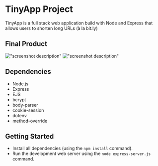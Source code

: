 # TinyApp Project

TinyApp is a full stack web application build with Node and Express that allows users to shorten long URLs (à la bit.ly)

## Final Product

!["screenshot description"](#)
!["screenshot description"](#)

## Dependencies

- Node.js
- Express
- EJS
- bcrypt
- body-parser
- cookie-session
- dotenv
- method-override

## Getting Started

- Install all dependencies (using the `npm install` command).
- Run the development web server using the `node express-server.js` command.
